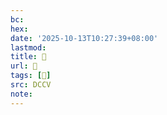 ```yaml
---
bc:
hex:
date: '2025-10-13T10:27:39+08:00'
lastmod:
title: 􅔈
url: 􅔈
tags: [𩱫]
src: DCCV
note:
---
```

